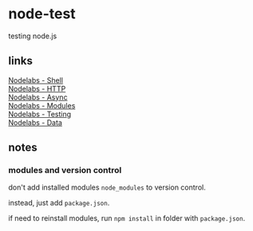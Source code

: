 node-test
=========

testing node.js

links
-----

[Nodelabs - Shell](http://www.nodelabs.org/shell.html)   
[Nodelabs - HTTP](http://www.nodelabs.org/http.html)   
[Nodelabs - Async](http://www.nodelabs.org/async.html)   
[Nodelabs - Modules](http://www.nodelabs.org/npm.html)   
[Nodelabs - Testing](http://www.nodelabs.org/test.html)  
[Nodelabs - Data](http://www.nodelabs.org/data-storage.html)   

notes
-----

### modules and version control

don't add installed modules ```node_modules``` to version control.

instead, just add ```package.json```. 

if need to reinstall modules, run ```npm install``` in folder with ```package.json```. 